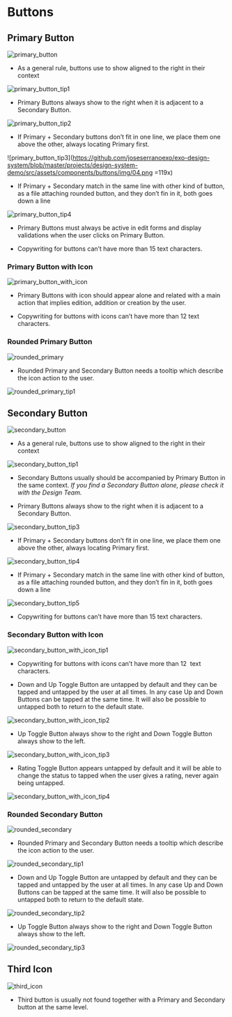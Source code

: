 # Buttons

## Primary Button

![primary_button](https://github.com/joseserranoexo/exo-design-system/blob/master/projects/design-system-demo/src/assets/components/buttons/img/01.png)

- As a general rule, buttons use to show aligned to the right in their context

![primary_button_tip1](https://github.com/joseserranoexo/exo-design-system/blob/master/projects/design-system-demo/src/assets/components/buttons/img/02.png)

- Primary Buttons always show to the right when it is adjacent to a Secondary Button.

![primary_button_tip2](https://github.com/joseserranoexo/exo-design-system/blob/master/projects/design-system-demo/src/assets/components/buttons/img/03.png)

- If Primary + Secondary buttons don’t fit in one line, we place them one above the other, always locating Primary first.

![primary_button_tip3](https://github.com/joseserranoexo/exo-design-system/blob/master/projects/design-system-demo/src/assets/components/buttons/img/04.png =119x)

- If Primary + Secondary match in the same line with other kind of button, as a file attaching rounded button, and they don’t fin in it, both goes down a line

![primary_button_tip4](https://github.com/joseserranoexo/exo-design-system/blob/master/projects/design-system-demo/src/assets/components/buttons/img/05.png)

- Primary Buttons must always be active in edit forms and display validations when the user clicks on Primary Button.

- Copywriting for buttons can’t have more than 15 text characters.

### Primary Button with Icon

![primary_button_with_icon](https://github.com/joseserranoexo/exo-design-system/blob/master/projects/design-system-demo/src/assets/components/buttons/img/06.png)

- Primary Buttons with icon should appear alone and related with a main action that implies edition, addition or creation by the user.

- Copywriting for buttons with icons can’t have more than 12 text characters.

### Rounded Primary Button

![rounded_primary](https://github.com/joseserranoexo/exo-design-system/blob/master/projects/design-system-demo/src/assets/components/buttons/img/12.png)

- Rounded Primary and Secondary Button needs a tooltip which describe the icon action to the user.

![rounded_primary_tip1](https://github.com/joseserranoexo/exo-design-system/blob/master/projects/design-system-demo/src/assets/components/buttons/img/13.png)

## Secondary Button

![secondary_button](https://github.com/joseserranoexo/exo-design-system/blob/master/projects/design-system-demo/src/assets/components/buttons/img/07.png)

- As a general rule, buttons use to show aligned to the right in their context

![secondary_button_tip1](https://github.com/joseserranoexo/exo-design-system/blob/master/projects/design-system-demo/src/assets/components/buttons/img/02.png)

- Secondary Buttons usually should be accompanied by Primary Button in the same context.
*If you find a Secondary Button alone, please check it with the Design Team.*

- Primary Buttons always show to the right when it is adjacent to a Secondary Button.

![secondary_button_tip3](https://github.com/joseserranoexo/exo-design-system/blob/master/projects/design-system-demo/src/assets/components/buttons/img/03.png)

- If Primary + Secondary buttons don’t fit in one line, we place them one above the other, always locating Primary first.

![secondary_button_tip4](https://github.com/joseserranoexo/exo-design-system/blob/master/projects/design-system-demo/src/assets/components/buttons/img/04.png)

- If Primary + Secondary match in the same line with other kind of button, as a file attaching rounded button, and they don’t fin in it, both goes down a line

![secondary_button_tip5](https://github.com/joseserranoexo/exo-design-system/blob/master/projects/design-system-demo/src/assets/components/buttons/img/05.png)

- Copywriting for buttons can’t have more than 15 text characters.

### Secondary Button with Icon

![secondary_button_with_icon_tip1](https://github.com/joseserranoexo/exo-design-system/blob/master/projects/design-system-demo/src/assets/components/buttons/img/18.png)

- Copywriting for buttons with icons can’t have more than 12  text characters.

- Down and Up Toggle Button are untapped by default and they can be tapped and untapped by the user at all times. In any case Up and Down Buttons can be tapped at the same time. It will also be possible to untapped both to return to the default state.

![secondary_button_with_icon_tip2](https://github.com/joseserranoexo/exo-design-system/blob/master/projects/design-system-demo/src/assets/components/buttons/img/08.png)

- Up Toggle Button always show to the right and Down Toggle Button always show to the left.

![secondary_button_with_icon_tip3](https://github.com/joseserranoexo/exo-design-system/blob/master/projects/design-system-demo/src/assets/components/buttons/img/09.png)

- Rating Toggle Button appears untapped by default and it will be able to change the status to tapped when the user gives a rating, never again being untapped.

![secondary_button_with_icon_tip4](https://github.com/joseserranoexo/exo-design-system/blob/master/projects/design-system-demo/src/assets/components/buttons/img/10.png)

### Rounded Secondary Button

![rounded_secondary](https://github.com/joseserranoexo/exo-design-system/blob/master/projects/design-system-demo/src/assets/components/buttons/img/14.png)

- Rounded Primary and Secondary Button needs a tooltip which describe the icon action to the user.

![rounded_secondary_tip1](https://github.com/joseserranoexo/exo-design-system/blob/master/projects/design-system-demo/src/assets/components/buttons/img/15.png)

- Down and Up Toggle Button are untapped by default and they can be tapped and untapped by the user at all times. In any case Up and Down Buttons can be tapped at the same time. It will also be possible to untapped both to return to the default state.

![rounded_secondary_tip2](https://github.com/joseserranoexo/exo-design-system/blob/master/projects/design-system-demo/src/assets/components/buttons/img/16.png)

- Up Toggle Button always show to the right and Down Toggle Button always show to the left.

![rounded_secondary_tip3](https://github.com/joseserranoexo/exo-design-system/blob/master/projects/design-system-demo/src/assets/components/buttons/img/17.png)

## Third Icon

![third_icon](https://github.com/joseserranoexo/exo-design-system/blob/master/projects/design-system-demo/src/assets/components/buttons/img/11.png)

- Third button is usually not found together with a Primary and Secondary button at the same level.

